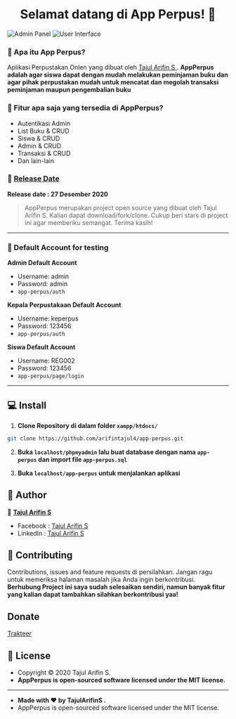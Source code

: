 <h1 align="center">Selamat datang di App Perpus! 👋</h1>

![Admin Panel](https://github.com/arifintajul4/app-perpus/blob/main/admin-panel.PNG?raw=true)
![User Interface](https://github.com/arifintajul4/app-perpus/blob/main/user-panel.PNG?raw=true)

### 🤔 Apa itu App Perpus?
Aplikasi Perpustakan Onlen yang dibuat oleh <a href="https://github.com/arifintajul4"> Tajul Arifin S </a>. **AppPerpus adalah agar siswa dapat dengan mudah melakukan peminjaman buku dan agar pihak perpustakan mudah untuk mencatat dan megolah transaksi peminjaman maupun pengembalian buku**

### 🤨 Fitur apa saja yang tersedia di AppPerpus?
- Autentikasi Admin
- List Buku & CRUD
- Siswa & CRUD
- Admin & CRUD
- Transaksi & CRUD
- Dan lain-lain

### 📆 <a href="">Release Date</a>
**Release date : 27 Desember 2020**
> AppPerpus merupakan project open source yang dibuat oleh Tajul Arifin S. Kalian dapat download/fork/clone. Cukup beri stars di project ini agar memberiku semangat. Terima kasih!

------------

 ### 👤 Default Account for testing
	
**Admin Default Account**
- Username: admin
- Password: admin
- ```app-perpus/auth```

**Kepala Perpustakaan Default Account**
- Username: keperpus
- Password: 123456
- ```app-perpus/auth```

**Siswa Default Account**
- Username: REG002
- Password: 123456
- ```app-perpus/page/login```

------------

## 💻 Install

1. **Clone Repository di dalam folder ```xampp/htdocs/```**
```bash
git clone https://github.com/arifintajul4/app-perpus.git
```

2. **Buka ```localhost/phpmyadmin``` lalu buat database dengan nama ```app-perpus``` dan import file ```app-perpus.sql```**

3. **Buka ```localhost/app-perpus``` untuk menjalankan aplikasi**

## 🧑 Author

👤 <a href="https://www.facebook.com/arifintajul4"> **Tajul Arifin S**</a>
- Facebook : <a href="https://www.facebook.com/arifintajul4"> Tajul Arifin S</a>
- LinkedIn : <a href="https://www.linkedin.com/in/arifintajul4"> Tajul Arifin S</a>

## 🤝 Contributing
Contributions, issues and feature requests di persilahkan.
Jangan ragu untuk memeriksa halaman masalah jika Anda ingin berkontribusi. **Berhubung Project ini saya sudah selesaikan sendiri, namun banyak fitur yang kalian dapat tambahkan silahkan berkontribusi yaa!**

## Donate

[Trakteer](https://trakteer.id/yaelahjul/tip)


## 📝 License
- Copyright © 2020 Tajul Arifin S.
- **AppPerpus is open-sourced software licensed under the MIT license.**

------------

- **Made with ❤️ by TajulArifinS .**
- AppPerpus is open-sourced software licensed under the MIT license.
